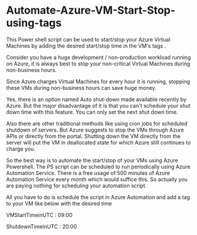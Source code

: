# Automate-Azure-VM-Start-Stop-using-tags
This Power shell script can be used to start/stop your Azure Virtual Machines by adding the desired start/stop time in the VM's tags .

Consider you have a huge development / non-production workload running on Azure, it is always best to stop your non-critical Virtual Machines during non-business hours. 

Since Azure charges Virtual Machines for every hour it is running, stopping these VMs during non-business hours can save huge money.

Yes, there is an option named Auto shut-down made available recently by Azure. But the major disadvantage of it is that you can't schedule your shut down time with this feature. You can only set the next shut down time. 

Also there are other traditional methods like using cron jobs for scheduled shutdown of servers. But Azure suggests to stop the VMs through Azure APIs or directly from the portal. Shutting down the VM directly from the server will put the VM in deallocated state for which Azure still continues to charge you.

So the best way is to automate the start/stop of your VMs using Azure Powershell. The PS script can be scheduled to run periodically using Azure Automation Service. There is a free usage of 500 minutes of Azure Automation Service every month which would suffice this. So actually you are paying nothing for scheduling your automation script.

All you have to do is schedule the script in Azure Automation and add a tag to your VM like below with the desired time

VMStartTimeinUTC : 09:00

ShutdownTimeinUTC : 20:00

